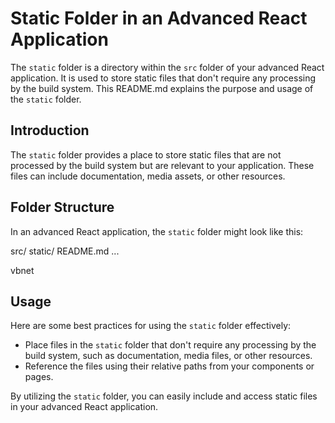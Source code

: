 # Static Folder in an Advanced React Application

The `static` folder is a directory within the `src` folder of your advanced React application. It is used to store static files that don't require any processing by the build system. This README.md explains the purpose and usage of the `static` folder.

## Introduction

The `static` folder provides a place to store static files that are not processed by the build system but are relevant to your application. These files can include documentation, media assets, or other resources.

## Folder Structure

In an advanced React application, the `static` folder might look like this:

src/
static/
README.md
...

vbnet


## Usage

Here are some best practices for using the `static` folder effectively:

- Place files in the `static` folder that don't require any processing by the build system, such as documentation, media files, or other resources.
- Reference the files using their relative paths from your components or pages.

By utilizing the `static` folder, you can easily include and access static files in your advanced React application.
